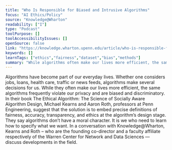 ```yaml
---
title: "Who Is Responsible for Biased and Intrusive Algorithms"
focus: "AI Ethics/Policy"
source: "Knowledge@Wharton"
readability: ["I"]
type: "Podcast"
toolPurpose: []
toolAccessibilityIssues: []
openSource: false
link: "https://knowledge.wharton.upenn.edu/article/who-is-responsible-for-biased-and-intrusive-algorithms/"
keywords: []
learnTags: ["ethics","fairness","dataset","bias","methods"]
summary: "While algorithms often make our lives more efficient, the same algorithms frequently violate our privacy and are biased and discriminatory. In the book _The Ethical Algorithm,_ the authors suggest that the solution is to embed precise definitions of fairness, accuracy, transparency and ethics at the algorithm’s design stage. "
---
```

Algorithms have become part of our everyday lives. Whether one considers jobs, loans, health care, traffic or news feeds, algorithms make several decisions for us. While they often make our lives more efficient, the same algorithms frequently violate our privacy and are biased and discriminatory. In their book The Ethical Algorithm: The Science of Socially Aware Algorithm Design, Michael Kearns and Aaron Roth, professors at Penn Engineering, suggest that the solution is to embed precise definitions of fairness, accuracy, transparency, and ethics at the algorithm’s design stage. They say algorithms don’t have a moral character. It is we who need to learn how to specify what we want. In a conversation with Knowledge@Wharton, Kearns and Roth – who are the founding co-director and a faculty affiliate respectively of the Warren Center for Network and Data Sciences — discuss developments in the field.
